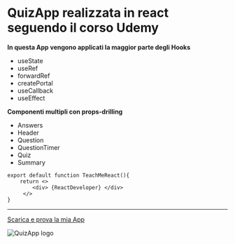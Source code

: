 # QuizApp realizzata in react seguendo il corso Udemy

**In questa App vengono applicati la maggior parte degli Hooks**

- useState
- useRef
- forwardRef
- createPortal
- useCallback
- useEffect

**Componenti multipli con props-drilling**
- Answers
- Header
- Question
- QuestionTimer
- Quiz
- Summary

```
export default function TeachMeReact(){
    return <> 
        <div> {ReactDeveloper} </div>
     </>
}
```
---

[Scarica e prova la mia App](https://github.com/Giacur/ReactQuizAPP)

![QuizApp logo](https://play-lh.googleusercontent.com/-dGSUTdes6YTUtZfrtFfTsRPiIMCB8e2ykbhXDCg36qnvxdG_B6G51tNlvm66nPNrg)

